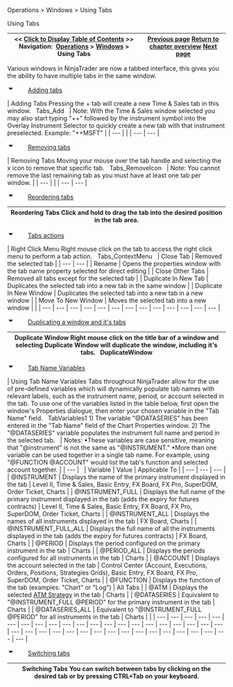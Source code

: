 ﻿


Operations \> Windows \> Using Tabs






















Using Tabs







| \<\< [Click to Display Table of Contents](using_tabs.md) \>\> **Navigation:**     [Operations](operations-1.md) \> [Windows](window_tabs-1.md) \> Using Tabs | [Previous page](instrument_overlay_selector-1.md) [Return to chapter overview](window_tabs-1.md) [Next page](sharing_content-1.md) |
| --- | --- |














Various windows in NinjaTrader are now a tabbed interface, this gives you the ability to have multiple tabs in the same window.


![tog_minus](tog_minus-1.gif)        [Adding tabs](javascript:HMToggle('toggle','AddingTabs','AddingTabs_ICON'))




| Adding Tabs Pressing the \+ tab will create a new Time \& Sales tab in this window.   Tabs_Add     | Note: With the Time \& Sales window selected you may also start typing "\+\+" followed by the instrument symbol into the Overlay Instrument Selector to quickly create a new tab with that instrument preselected. Example: "\+\+MSFT" | | --- | |
| --- | --- |



![tog_minus](tog_minus-1.gif)        [Removing tabs](javascript:HMToggle('toggle','RemovingTabs','RemovingTabs_ICON'))




| Removing Tabs Moving your mouse over the tab handle and selecting the x icon to remove that specific tab.   Tabs_RemoveIcon     | Note: You cannot remove the last remaining tab as you must have at least one tab per window. | | --- | |
| --- | --- |



![tog_minus](tog_minus-1.gif)        [Reordering tabs](javascript:HMToggle('toggle','ReorderingTabs','ReorderingTabs_ICON'))




| Reordering Tabs Click and hold to drag the tab into the desired position in the tab area. |
| --- |



![tog_minus](tog_minus-1.gif)        [Tabs actions](javascript:HMToggle('toggle','TabsActions','TabsActions_ICON'))




| Right Click Menu Right mouse click on the tab to access the right click menu to perform a tab action.   Tabs_ContextMenu     | Close Tab | Removed the selected tab | | --- | --- | | Rename | Opens the properties window with the tab name property selected for direct editing | | Close Other Tabs | Removed all tabs except for the selected tab | | Duplicate In New Tab | Duplicates the selected tab into a new tab in the same window | | Duplicate In New Window | Duplicates the selected tab into a new tab in a new window | | Move To New Window | Moves the selected tab into a new window | |
| --- | --- | --- | --- | --- | --- | --- | --- | --- | --- | --- | --- | --- |



![tog_minus](tog_minus-1.gif)        [Duplicating a window and it's tabs](javascript:HMToggle('toggle','Duplicatingawindowanditstabs','Duplicatingawindowanditstabs_ICON'))




| Duplicate Window Right mouse click on the title bar of a window and selecting Duplicate Window will duplicate the window, including it's tabs.   DuplicateWindow |
| --- |



![tog_minus](tog_minus-1.gif)        [Tab Name Variables](javascript:HMToggle('toggle','TabNameVariables','TabNameVariables_ICON'))




| Using Tab Name Variables Tabs throughout NinjaTrader allow for the use of pre\-defined variables which will dynamically populate tab names with relevant labels, such as the instrument name, period, or account selected in the tab. To use one of the variables listed in the table below, first open the window's Properties dialogue, then enter your chosen variable in the "Tab Name" field.    TabVariables1 1\) The variable "@DATASERIES" has been entered in the "Tab Name" field of the Chart Properties window. 2\) The "@DATASERIES" variable populates the instrument full name and period in the selected tab.     | Notes:  •These variables are case sensitive, meaning that "@instrument" is not the same as "@INSTRUMENT." •More than one variable can be used together in a single tab name. For example, using "@FUNCTION @ACCOUNT" would list the tab's function and selected account together. | | --- |        | Variable | Value | Applicable To | | --- | --- | --- | | @INSTRUMENT | Displays the name of the primary instrument displayed in the tab | Level II, Time \& Sales, Basic Entry, FX Board, FX Pro, SuperDOM, Order Ticket, Charts | | @INSTRUMENT\_FULL | Displays the full name of the primary instrument displayed in the tab (adds the expiry for futures contracts) | Level II, Time \& Sales, Basic Entry, FX Board, FX Pro, SuperDOM, Order Ticket, Charts | | @INSTRUMENT\_ALL | Displays the names of all instruments displayed in the tab | FX Board, Charts | | @INSTRUMENT\_FULL\_ALL | Displays the full name of all the instruments displayed in the tab (adds the expiry for futures contracts) | FX Board, Charts | | @PERIOD | Displays the period configured on the primary instrument in the tab | Charts | | @PERIOD\_ALL | Displays the periods configured for all instruments in the tab | Charts | | @ACCOUNT | Displays the account selected in the tab | Control Center (Account, Executions, Orders, Positions, Strategies Grids), Basic Entry, FX Board, FX Pro, SuperDOM, Order Ticket, Charts | | @FUNCTION | Displays the function of the tab (examples: "Chart" or "Log") | All Tabs | | @ATM | Displays the selected [ATM Strategy](advanced_trade_management_atm-1.md) in the tab | Charts | | @DATASERIES | Equivalent to "@INSTRUMENT\_FULL @PERIOD" for the primary instrument in the tab | Charts | | @DATASERIES\_ALL | Equivalent to "@INSTRUMENT\_FULL @PERIOD" for all instruments in the tab | Charts | |
| --- | --- | --- | --- | --- | --- | --- | --- | --- | --- | --- | --- | --- | --- | --- | --- | --- | --- | --- | --- | --- | --- | --- | --- | --- | --- | --- | --- | --- | --- | --- | --- | --- | --- | --- | --- | --- | --- |



![tog_minus](tog_minus-1.gif)        [Switching tabs](javascript:HMToggle('toggle','Switchingtabs','Switchingtabs_ICON'))




| Switching Tabs You can switch between tabs by clicking on the desired tab or by pressing CTRL\+Tab on your keyboard. |
| --- |










